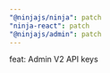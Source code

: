 ```yaml
---
"@ninjajs/ninja": patch
"ninja-react": patch
"@ninjajs/admin": patch
---
```


feat: Admin V2 API keys
